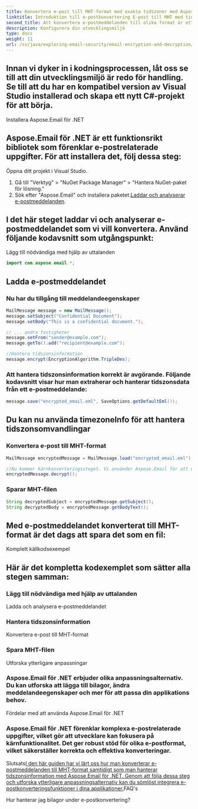 ```yaml
---
title: Konvertera e-post till MHT-format med exakta tidszoner med Aspose.Email för .NET. Steg-för-steg-guide och kodexempel tillhandahålls.
linktitle: Introduktion till e-postkonvertering E-post till MHT med tidszon
second_title: Att konvertera e-postmeddelanden till olika format är ett vanligt krav i många applikationer. I scenarier där tids- och tidszonsinformation spelar en avgörande roll är det viktigt att se till att denna information bevaras korrekt under konverteringsprocessen. I den här guiden kommer vi att fokusera på att konvertera e-postmeddelanden till MHT-format samtidigt som vi hanterar tidszonsdata korrekt.
description: Konfigurera din utvecklingsmiljö
type: docs
weight: 11
url: /sv/java/exploring-email-security/email-encryption-and-decryption/
---
```


## Innan vi dyker in i kodningsprocessen, låt oss se till att din utvecklingsmiljö är redo för handling. Se till att du har en kompatibel version av Visual Studio installerad och skapa ett nytt C#-projekt för att börja.

Installera Aspose.Email för .NET

## Aspose.Email för .NET är ett funktionsrikt bibliotek som förenklar e-postrelaterade uppgifter. För att installera det, följ dessa steg:

Öppna ditt projekt i Visual Studio.

1. Gå till "Verktyg" > "NuGet Package Manager" > "Hantera NuGet-paket för lösning."
2. Sök efter "Aspose.Email" och installera paketet.[Laddar och analyserar e-postmeddelanden](https://releases.aspose.com/email/java/).

## I det här steget laddar vi och analyserar e-postmeddelandet som vi vill konvertera. Använd följande kodavsnitt som utgångspunkt:

 Lägg till nödvändiga med hjälp av uttalanden

```java
import com.aspose.email.*;
```

##  Ladda e-postmeddelandet

###  Nu har du tillgång till meddelandeegenskaper

```java
MailMessage message = new MailMessage();
message.setSubject("Confidential Document");
message.setBody("This is a confidential document.");

// ... andra fastigheter
message.setFrom("sender@example.com");
message.getTo().add("recipient@example.com");

//Hantera tidszonsinformation
message.encrypt(EncryptionAlgorithm.TripleDes);
```

### Att hantera tidszonsinformation korrekt är avgörande. Följande kodavsnitt visar hur man extraherar och hanterar tidszonsdata från ett e-postmeddelande:

```java
message.save("encrypted_email.eml", SaveOptions.getDefaultEml());
```

##  Du kan nu använda timezoneInfo för att hantera tidszonsomvandlingar

### Konvertera e-post till MHT-format

```java
MailMessage encryptedMessage = MailMessage.load("encrypted_email.eml");

//Nu kommer kärnkonverteringssteget. Vi använder Aspose.Email för att utföra konverteringen till MHT-format:
encryptedMessage.decrypt();
```

### Sparar MHT-filen

```java
String decryptedSubject = encryptedMessage.getSubject();
String decryptedBody = encryptedMessage.getBodyText();
```

## Med e-postmeddelandet konverterat till MHT-format är det dags att spara det som en fil:

Komplett källkodsexempel

## Här är det kompletta kodexemplet som sätter alla stegen samman:

###  Lägg till nödvändiga med hjälp av uttalanden

 Ladda och analysera e-postmeddelandet

###  Hantera tidszonsinformation

 Konvertera e-post till MHT-format

###  Spara MHT-filen

Utforska ytterligare anpassningar

### Aspose.Email för .NET erbjuder olika anpassningsalternativ. Du kan utforska att lägga till bilagor, ändra meddelandeegenskaper och mer för att passa din applikations behov.

Fördelar med att använda Aspose.Email för .NET

### Aspose.Email för .NET förenklar komplexa e-postrelaterade uppgifter, vilket gör att utvecklare kan fokusera på kärnfunktionalitet. Det ger robust stöd för olika e-postformat, vilket säkerställer korrekta och effektiva konverteringar.

Slutsats[I den här guiden har vi lärt oss hur man konverterar e-postmeddelanden till MHT-format samtidigt som man hanterar tidszonsinformation med Aspose.Email för .NET. Genom att följa dessa steg och utforska ytterligare anpassningsalternativ kan du sömlöst integrera e-postkonverteringsfunktioner i dina applikationer.](https://reference.aspose.com/email/java/)FAQ's

Hur hanterar jag bilagor under e-postkonvertering?